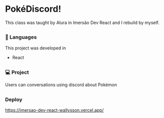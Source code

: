 # PokéDiscord!
This class was taught by Alura in Imersão Dev React and I rebuild by myself.

##

### 🚀 Languages
This project was developed in

  - React

##

### 💻 Project
Users can conversations using discord about Pokémon

##

### Deploy
https://imersao-dev-react-wallysson.vercel.app/
